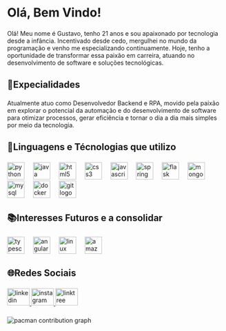 <h1 align="left">Olá, Bem Vindo!</h1>

###

<p align="left">Olá! Meu nome é Gustavo, tenho 21 anos e sou apaixonado por tecnologia desde a infância. Incentivado desde cedo, mergulhei no mundo da programação e venho me especializando continuamente. Hoje, tenho a oportunidade de transformar essa paixão em carreira, atuando no desenvolvimento de software e soluções tecnológicas.</p>

###

<h2 align="left">🚀Expecialidades</h2>

###

<p align="left">Atualmente atuo como Desenvolvedor Backend e RPA, movido pela paixão em explorar o potencial da automação e do desenvolvimento de software para otimizar processos, gerar eficiência e tornar o dia a dia mais simples por meio da tecnologia.</p>

###

<h2 align="left">💽Linguagens e Técnologias que utilizo</h2>

###

<div align="left">
  <img src="https://cdn.jsdelivr.net/gh/devicons/devicon/icons/python/python-original.svg" height="40" alt="python logo"  />
  <img width="12" />
  <img src="https://cdn.jsdelivr.net/gh/devicons/devicon/icons/java/java-original.svg" height="40" alt="java logo"  />
  <img width="12" />
  <img src="https://cdn.jsdelivr.net/gh/devicons/devicon/icons/html5/html5-plain.svg" height="40" alt="html5 logo"  />
  <img width="12" />
  <img src="https://cdn.jsdelivr.net/gh/devicons/devicon/icons/css3/css3-plain.svg" height="40" alt="css3 logo"  />
  <img width="12" />
  <img src="https://cdn.jsdelivr.net/gh/devicons/devicon/icons/javascript/javascript-plain.svg" height="40" alt="javascript logo"  />
  <img width="12" />
  <img src="https://cdn.jsdelivr.net/gh/devicons/devicon/icons/spring/spring-original.svg" height="40" alt="spring logo"  />
  <img width="12" />
  <img src="https://cdn.jsdelivr.net/gh/devicons/devicon/icons/flask/flask-original.svg" height="40" alt="flask logo"  />
  <img width="12" />
  <img src="https://cdn.jsdelivr.net/gh/devicons/devicon/icons/mongodb/mongodb-original.svg" height="40" alt="mongodb logo"  />
  <img width="12" />
  <img src="https://cdn.jsdelivr.net/gh/devicons/devicon/icons/mysql/mysql-plain-wordmark.svg" height="40" alt="mysql logo"  />
  <img width="12" />
  <img src="https://cdn.jsdelivr.net/gh/devicons/devicon/icons/docker/docker-original.svg" height="40" alt="docker logo"  />
  <img width="12" />
  <img src="https://cdn.jsdelivr.net/gh/devicons/devicon/icons/git/git-original.svg" height="40" alt="git logo"  />
</div>

###

<h2 align="left">📚Interesses Futuros e a consolidar</h2>

###

<div align="left">
  <img src="https://cdn.jsdelivr.net/gh/devicons/devicon/icons/typescript/typescript-original.svg" height="40" alt="typescript logo"  />
  <img width="12" />
  <img src="https://cdn.jsdelivr.net/gh/devicons/devicon/icons/angularjs/angularjs-original.svg" height="40" alt="angularjs logo"  />
  <img width="12" />
  <img src="https://cdn.jsdelivr.net/gh/devicons/devicon/icons/linux/linux-original.svg" height="40" alt="linux logo"  />
  <img width="12" />
  <img src="https://cdn.jsdelivr.net/gh/devicons/devicon/icons/amazonwebservices/amazonwebservices-line-wordmark.svg" height="40" alt="amazonwebservices logo"  />
</div>

###

<h2 align="left">🌐Redes Sociais</h2>

###

<div align="left">
  <a href="https://www.linkedin.com/in/gustavo-carvalho-3aa513211/" target="_blank">
    <img src="https://raw.githubusercontent.com/maurodesouza/profile-readme-generator/master/src/assets/icons/social/linkedin/default.svg" width="52" height="40" alt="linkedin logo"  />
  </a>
  <a href="https://www.instagram.com/guscarfer/" target="_blank">
    <img src="https://raw.githubusercontent.com/maurodesouza/profile-readme-generator/master/src/assets/icons/social/instagram/default.svg" width="52" height="40" alt="instagram logo"  />
  </a>
  <a href="https://linktr.ee/guscfer?fbclid=PAZXh0bgNhZW0CMTEAAafBsoHKSPGzJVxN__j6r0fooyX6kzLoAWbae-NhQ3gBiqb5zMGS-KBoMPKvqA_aem_5HCLxHDsOCNQCu0JMmyUmA" target="_blank">
    <img src="https://raw.githubusercontent.com/maurodesouza/profile-readme-generator/master/src/assets/icons/social/linktree/default.svg" width="52" height="40" alt="linktree logo"  />
  </a>
</div>

###

<picture>
  <source media="(prefers-color-scheme: dark)" srcset="https://raw.githubusercontent.com/GusCfer/GusCfer/output/pacman-contribution-graph-dark.svg">
  <source media="(prefers-color-scheme: light)" srcset="https://raw.githubusercontent.com/GusCfer/GusCfer/output/pacman-contribution-graph.svg">
  <img alt="pacman contribution graph" src="https://raw.githubusercontent.com/GusCfer/GusCfer/output/pacman-contribution-graph.svg">
</picture>

###
